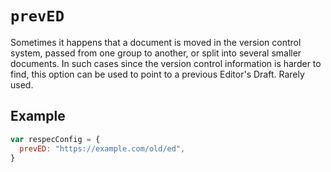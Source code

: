 # `prevED`

Sometimes it happens that a document is moved in the version control system, passed from one group to another, or split into several smaller documents. In such cases since the version control information is harder to find, this option can be used to point to a previous Editor's Draft. Rarely used.

## Example

```js
var respecConfig = {
  prevED: "https://example.com/old/ed",
}
```
